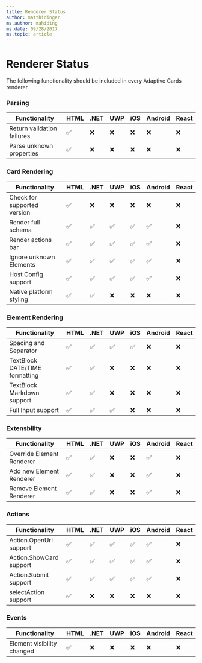 ```yaml
---
title: Renderer Status
author: matthidinger
ms.author: mahiding
ms.date: 09/28/2017
ms.topic: article
---
```


# Renderer Status
The following functionality should be included in every Adaptive Cards renderer.

### Parsing
Functionality | HTML | .NET | UWP | iOS | Android | React
--- | --- | --- | --- | --- | --- | ---
Return validation failures | ✅ | ❌ | ❌ | ❌ | ❌ | ❌ 
Parse unknown properties | ✅ | ❌ | ❌ | ❌ | ❌ | ❌ 

### Card Rendering
Functionality | HTML | .NET | UWP | iOS | Android | React
--- | --- | --- | --- | --- | --- | ---
Check for supported version | ✅ | ❌ | ❌ | ❌ | ❌ | ❌ 
Render full schema | ✅ | ✅ | ✅ | ✅ | ✅ | ❌ 
Render actions bar | ✅ | ✅ | ✅ | ✅ | ✅ | ❌ 
Ignore unknown Elements | ✅ | ✅ | ✅ | ✅ | ✅ | ❌ 
Host Config support | ✅ | ✅ | ✅ | ✅ | ✅ | ❌
Native platform styling | ✅ | ✅ | ❌ | ❌ | ❌ | ❌

### Element Rendering
Functionality | HTML | .NET | UWP | iOS | Android | React
--- | --- | --- | --- | --- | --- | ---
Spacing and Separator | ✅ | ✅ | ✅ | ✅ | ❌ | ❌ 
TextBlock DATE/TIME formatting | ✅ | ✅ | ❌ | ❌ | ❌ | ❌ 
TextBlock Markdown support | ✅ | ✅ | ❌ | ❌ | ❌ | ❌
Full Input support | ✅ | ✅ | ✅ | ❌ | ❌ | ❌

### Extensbility
Functionality | HTML | .NET | UWP | iOS | Android | React
--- | --- | --- | --- | --- | --- | ---
Override Element Renderer | ✅ | ✅ | ❌ | ❌ | ✅ | ❌
Add new Element Renderer | ✅ | ✅ | ❌ | ❌ | ✅ | ❌
Remove Element Renderer | ✅ | ✅ | ❌ | ❌ | ✅ | ❌

### Actions
Functionality | HTML | .NET | UWP | iOS | Android | React
--- | --- | --- | --- | --- | --- | ---
Action.OpenUrl support | ✅ | ✅ | ✅ | ✅ | ✅ | ❌ 
Action.ShowCard support  | ✅ | ✅ | ✅ | ✅ | ✅ | ❌ 
Action.Submit support  | ✅ | ✅ | ✅ | ✅ | ✅ | ❌ 
selectAction support | ✅ | ❌ | ❌ | ❌ | ❌ | ❌ 

### Events
Functionality | HTML | .NET | UWP | iOS | Android | React
--- | --- | --- | --- | --- | --- | ---
Element visibility changed | ✅ | ❌ | ❌ | ❌ | ❌ | ❌ 
